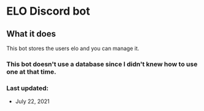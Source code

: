 # ELO Discord bot
## What it does
This bot stores the users elo and you can manage it.

### This bot doesn't use a database since I didn't knew how to use one at that time.


### Last updated:
-  July 22, 2021
